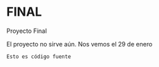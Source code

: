 # FINAL
 Proyecto Final

El proyecto no sirve aún. Nos vemos el 29 de enero

``Esto es código fuente``
